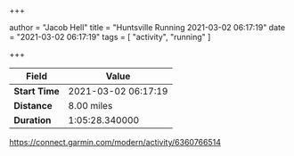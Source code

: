 +++

author = "Jacob Hell"
title = "Huntsville Running 2021-03-02 06:17:19"
date = "2021-03-02 06:17:19"
tags = [
    "activity", "running"
]

+++

<!--more-->

|Field  |Value  |
|--- | --- |
|**Start Time**|2021-03-02 06:17:19|
|**Distance**|8.00 miles|
|**Duration**|1:05:28.340000|

https://connect.garmin.com/modern/activity/6360766514